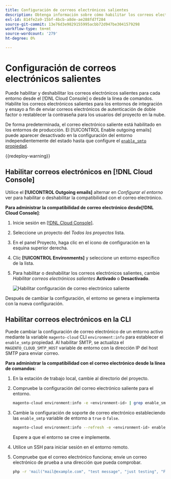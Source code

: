 ```yaml
---
title: Configuración de correos electrónicos salientes
description: Obtenga información sobre cómo habilitar los correos electrónicos salientes para Adobe Commerce en la infraestructura en la nube.
exl-id: 814fe2a9-15bf-4bcb-a8de-ae288fd7f284
source-git-commit: 13e76d3e9829155995acbb72d947be3041579298
workflow-type: tm+mt
source-wordcount: '279'
ht-degree: 0%

---
```


# Configuración de correos electrónicos salientes

Puede habilitar y deshabilitar los correos electrónicos salientes para cada entorno desde el [!DNL Cloud Console] o desde la línea de comandos. Habilite los correos electrónicos salientes para los entornos de integración y ensayo a fin de enviar correos electrónicos de autenticación de doble factor o restablecer la contraseña para los usuarios del proyecto en la nube.

De forma predeterminada, el correo electrónico saliente está habilitado en los entornos de producción. El [!UICONTROL Enable outgoing emails] puede aparecer desactivado en la configuración del entorno independientemente del estado hasta que configure el [`enable_smtp` propiedad](#enable-emails-in-the-cli).

{{redeploy-warning}}

## Habilitar correos electrónicos en [!DNL Cloud Console]

Utilice el **[!UICONTROL Outgoing emails]** alternar en _Configurar el entorno_ ver para habilitar o deshabilitar la compatibilidad con el correo electrónico.

**Para administrar la compatibilidad de correo electrónico desde[!DNL Cloud Console]**:

1. Inicie sesión en [[!DNL Cloud Console]](https://console.adobecommerce.com).
1. Seleccione un proyecto del _Todos los proyectos_ lista.
1. En el panel Proyecto, haga clic en el icono de configuración en la esquina superior derecha.
1. Clic **[!UICONTROL Environments]** y seleccione un entorno específico de la lista.
1. Para habilitar o deshabilitar los correos electrónicos salientes, cambie _Habilitar correos electrónicos salientes_ **Activado** o **Desactivado**.

   ![Habilitar configuración de correo electrónico saliente](../../assets/outgoing-emails.png)

Después de cambiar la configuración, el entorno se genera e implementa con la nueva configuración.

## Habilitar correos electrónicos en la CLI

Puede cambiar la configuración de correo electrónico de un entorno activo mediante la variable `magento-cloud` CLI `environment:info` para establecer el `enable_smtp` propiedad. Al habilitar SMTP, se actualiza el `MAGENTO_CLOUD_SMTP_HOST` variable de entorno con la dirección IP del host SMTP para enviar correo.

**Para administrar la compatibilidad con el correo electrónico desde la línea de comandos**:

1. En la estación de trabajo local, cambie al directorio del proyecto.

1. Compruebe la configuración del correo electrónico saliente para el entorno.

   ```bash
   magento-cloud environment:info -e <environment-id> | grep enable_smtp
   ```

1. Cambie la configuración de soporte de correo electrónico estableciendo las `enable_smtp` variable de entorno a `true` o `false`.

   ```bash
   magento-cloud environment:info --refresh -e <environment-id> enable_smtp true
   ```

   Espere a que el entorno se cree e implemente.

1. Utilice un SSH para iniciar sesión en el entorno remoto.

1. Compruebe que el correo electrónico funciona; envíe un correo electrónico de prueba a una dirección que pueda comprobar.

   ```bash
   php -r 'mail("mail@example.com", "test message", "just testing", "From: tester@example.com");'
   ```

